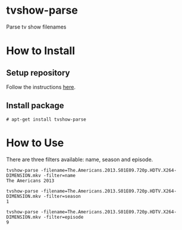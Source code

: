 # tvshow-parse
Parse tv show filenames

# How to Install

## Setup repository

Follow the instructions [here](https://adelolmo.github.io).

## Install package
```
# apt-get install tvshow-parse
```

# How to Use
There are three filters available: name, season and episode.

```
tvshow-parse -filename=The.Americans.2013.S01E09.720p.HDTV.X264-DIMENSION.mkv -filter=name
The Americans 2013
```
```
tvshow-parse -filename=The.Americans.2013.S01E09.720p.HDTV.X264-DIMENSION.mkv -filter=season
1
```
```
tvshow-parse -filename=The.Americans.2013.S01E09.720p.HDTV.X264-DIMENSION.mkv -filter=episode
9
```